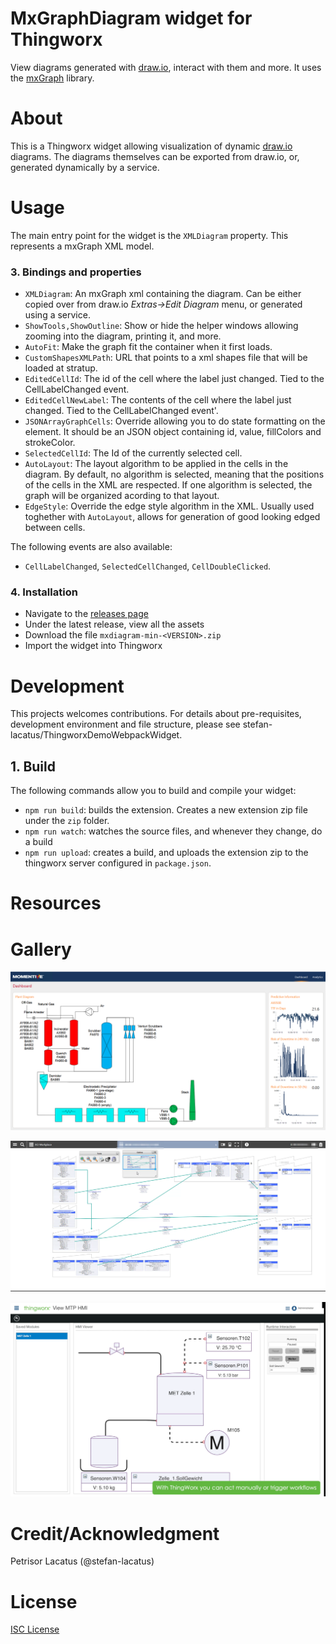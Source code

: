 # MxGraphDiagram widget for Thingworx

View diagrams generated with [draw.io](https://draw.io), interact with them and more. It uses the [mxGraph](https://jgraph.github.io/mxgraph/) library.

# About
This is a Thingworx widget allowing visualization of dynamic [draw.io](https://draw.io) diagrams. The diagrams themselves can be exported from draw.io, or, generated dynamically by a service.

# Usage

The main entry point for the widget is the `XMLDiagram` property. This represents a mxGraph XML model.

###  3. <a name='Bindingsandproperties'></a>Bindings and properties

* `XMLDiagram`: An mxGraph xml containing the diagram. Can be either copied over from draw.io _Extras->Edit Diagram_ menu, or generated using a service.
* `ShowTools,ShowOutline`: Show or hide the helper windows allowing zooming into the diagram, printing it, and more.
* `AutoFit`: Make the graph fit the container when it first loads.
* `CustomShapesXMLPath`: URL that points to a xml shapes file that will be loaded at stratup.
* `EditedCellId`: The id of the cell where the label just changed. Tied to the CellLabelChanged event.
* `EditedCellNewLabel`: The contents of the cell where the label just changed. Tied to the CellLabelChanged event'. 
* `JSONArrayGraphCells`: Override allowing you to do state formatting on the element. It should be an JSON object containing id, value, fillColors and strokeColor.
* `SelectedCellId`: The Id of the currently selected cell.
* `AutoLayout`: The layout algorithm to be applied in the cells in the diagram. By default, no algorithm is selected, meaning that the positions of the cells in the XML are respected. If one algorithm is selected, the graph will be organized acording to that layout.
* `EdgeStyle`: Override the edge style algorithm in the XML. Usually used toghether with `AutoLayout`, allows for generation of good looking edged between cells.


The following events are also available:
* `CellLabelChanged`, `SelectedCellChanged`, `CellDoubleClicked`.


###  4. <a name='Installation'></a>Installation
- Navigate to the [releases page](/releases)
- Under the latest release, view all the assets
- Download the file `mxdiagram-min-<VERSION>.zip`
- Import the widget into Thingworx

# Development
This projects welcomes contributions. For details about pre-requisites, development environment and file structure, please see stefan-lacatus/ThingworxDemoWebpackWidget. 

##  1. <a name='Build'></a>Build

The following commands allow you to build and compile your widget:

* `npm run build`: builds the extension. Creates a new extension zip file under the `zip` folder.
* `npm run watch`: watches the source files, and whenever they change, do a build
* `npm run upload`: creates a build, and uploads the extension zip to the thingworx server configured in `package.json`.

#  Resources


#  Gallery

![mxGraph](demo/img/mxGraph1.png)

![mxGraph](demo/img/mxGraph2.png)

![mxGraph](demo/img/mxGraph3.png)

# Credit/Acknowledgment
Petrisor Lacatus  (@stefan-lacatus)

#  License
[ISC License](LICENSE.MD)
